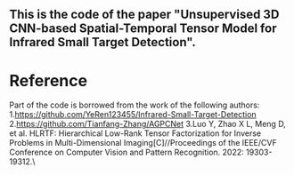 ## This is the code of the paper "Unsupervised 3D CNN-based Spatial-Temporal Tensor Model for Infrared Small Target Detection".
# Reference
Part of the code is borrowed from the work of the following authors:
1.https://github.com/YeRen123455/Infrared-Small-Target-Detection
2.https://github.com/Tianfang-Zhang/AGPCNet
3.Luo Y, Zhao X L, Meng D, et al. HLRTF: Hierarchical Low-Rank Tensor Factorization for Inverse Problems in Multi-Dimensional Imaging[C]//Proceedings of the IEEE/CVF Conference on Computer Vision and Pattern Recognition. 2022: 19303-19312.\
